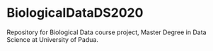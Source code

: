 # BiologicalDataDS2020
Repository for Biological Data course project, Master Degree in Data Science at University of Padua.
